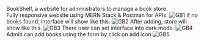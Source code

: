 BookShelf, a website for administrators to manage a book store.</br>
Fully responsive website using MERN Stack & Postman for APIs.
![GB1](https://github.com/user-attachments/assets/67df095b-fc8f-44d4-85b6-131837c1802a)
If no books found, interface will show like this.
![GB2](https://github.com/user-attachments/assets/436605c9-a258-4e44-bd85-7612d3d0f4ef)
After adding, store will show like this.
![GB3](https://github.com/user-attachments/assets/9f3d5de5-3084-42da-808f-2bea419463f7)
There user can set interface into dark mode.
![GB4](https://github.com/user-attachments/assets/f90a0eb4-0292-4958-868a-9640d2e6171d)
Admin can add books using the form by click on add icon
![GB5](https://github.com/user-attachments/assets/5e786524-c525-4414-8693-d9658f40d3f9)
